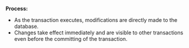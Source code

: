 **Process:**

- As the transaction executes, modifications are directly made to the database.
- Changes take effect immediately and are visible to other transactions even before the committing of the transaction.